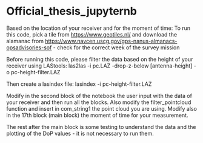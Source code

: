 # Official_thesis_jupyternb
Based on the location of your receiver and for the moment of time:
To run this code, pick a tile from https://www.geotiles.nl/ and download the alamanac from https://www.navcen.uscg.gov/gps-nanus-almanacs-opsadvisories-sof - check for the correct week of the survey mission

Before running this code, please filter the data based on the height of your receiver using LAStools:
las2las -i pc.LAZ -drop-z-below [antenna-height] -o pc-height-filter.LAZ

Then create a lasindex file:
lasindex -i pc-height-filter.LAZ

Modify in the second block of the notebook the user input with the data of your receiver and then run all the blocks. Also modify the filter_pointcloud function and insert in com_string1 the point cloud you are using. Modify also in the 17th block (main block) the moment of time for your measurement.

The rest after the main block is some testing to understand the data and the plotting of the DoP values - it is not necessary to run them.
